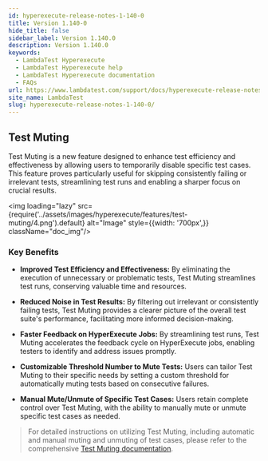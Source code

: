 ```yaml
---
id: hyperexecute-release-notes-1-140-0
title: Version 1.140-0
hide_title: false
sidebar_label: Version 1.140.0
description: Version 1.140.0
keywords:
  - LambdaTest Hyperexecute
  - LambdaTest Hyperexecute help
  - LambdaTest Hyperexecute documentation
  - FAQs
url: https://www.lambdatest.com/support/docs/hyperexecute-release-notes-1-140.0/
site_name: LambdaTest
slug: hyperexecute-release-notes-1-140-0/
---
```


<script type="application/ld+json"
      dangerouslySetInnerHTML={{ __html: JSON.stringify({
       "@context": "https://schema.org",
        "@type": "BreadcrumbList",
        "itemListElement": [{
          "@type": "ListItem",
          "position": 1,
          "name": "Home",
          "item": "https://www.lambdatest.com"
        },{
          "@type": "ListItem",
          "position": 2,
          "name": "Support",
          "item": "https://www.lambdatest.com/support/docs/"
        },{
          "@type": "ListItem",
          "position": 3,
          "name": "Version",
          "item": "https://www.lambdatest.com/support/docs/hyperexecute-release-notes-1-140-0/"
        }]
      })
    }}
></script>
## Test Muting

Test Muting is a new feature designed to enhance test efficiency and effectiveness by allowing users to temporarily disable specific test cases. This feature proves particularly useful for skipping consistently failing or irrelevant tests, streamlining test runs and enabling a sharper focus on crucial results.

<img loading="lazy" src={require('../assets/images/hyperexecute/features/test-muting/4.png').default} alt="Image" style={{width: '700px',}} className="doc_img"/>

### Key Benefits

- **Improved Test Efficiency and Effectiveness:** By eliminating the execution of unnecessary or problematic tests, Test Muting streamlines test runs, conserving valuable time and resources.

- **Reduced Noise in Test Results:** By filtering out irrelevant or consistently failing tests, Test Muting provides a clearer picture of the overall test suite's performance, facilitating more informed decision-making.

- **Faster Feedback on HyperExecute Jobs:** By streamlining test runs, Test Muting accelerates the feedback cycle on HyperExecute jobs, enabling testers to identify and address issues promptly.

- **Customizable Threshold Number to Mute Tests:** Users can tailor Test Muting to their specific needs by setting a custom threshold for automatically muting tests based on consecutive failures.

- **Manual Mute/Unmute of Specific Test Cases:** Users retain complete control over Test Muting, with the ability to manually mute or unmute specific test cases as needed.

> For detailed instructions on utilizing Test Muting, including automatic and manual muting and unmuting of test cases, please refer to the comprehensive [Test Muting documentation](https://www.lambdatest.com/support/docs/hyperexecute-test-muting/).